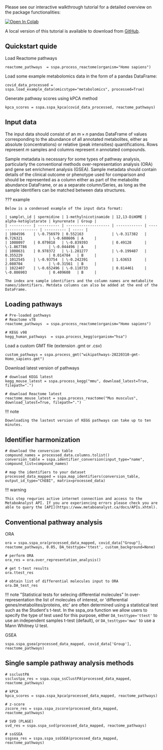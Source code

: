 
Please see our interactive walkthrough tutorial for a detailed overview on the package functionalities:

[![Open In Colab](https://colab.research.google.com/assets/colab-badge.svg)](https://colab.research.google.com/drive/1ehkbfThZ_6V-Lx-ya3Xe6DKAC77ZFL2I?usp=sharing)

A local version of this tutorial is available to download from [GitHub](https://github.com/cwieder/py-ssPA/blob/main/sspa_walkthrough_local.ipynb).

## Quickstart quide

Load Reactome pathways
```
reactome_pathways  = sspa.process_reactome(organism="Homo sapiens")
```

Load some example metabolomics data in the form of a pandas DataFrame:

```
covid_data_processed = sspa.load_example_data(omicstype="metabolomics", processed=True)
```

Generate pathway scores using kPCA method

```
kpca_scores = sspa.sspa_kpca(covid_data_processed, reactome_pathways)
```

## Input data
The input data should consist of an $m×n$ pandas DataFrame of values corresponding to the abundance of all annotated metabolites, either as absolute (concentrations) or relative (peak intensities) quantifications. Rows represent $m$ samples and columns represent $n$ annotated compounds. 

Sample metadata is necessary for some types of pathway analysis, particularly the conventional methods over-representation analysis (ORA) and gene set enrichment analysis (GSEA). Sample metadata should contain details of the clinical outcome or phenotype used for comparison and should be represented as a column either as part of the metabolite abundance DataFrame, or as a separate column/Series, as long as the sample identifiers can be matched between data structures. 

??? example

    Below is a condensed example of the input data format:

    | sample\_id | spermidine | 1-methylnicotinamide | 12,13-DiHOME | alpha-ketoglutarate | kynurenate | Group |
    | ---------- | ---------- | -------------------- | ------------ | ------------------- | ---------- | ----- |
    | 1004596    | \-0.756979 | 0.552163             | \-0.317382   | 0.726321            | \-0.608606 | A     |
    | 1008097    | 0.079818   | \-0.839393           | 0.49128      | \-1.867786          | \-0.044496 | A     |
    | 1008631    | 0.978372   | \-1.281277           | \-0.199487   | 0.355229            | 0.014784   | B     |
    | 1012545    | \-0.93754  | \-0.242391           | 1.63653      | 2.080704            | \-0.31561  | B     |
    | 1022407    | \-0.652496 | \-0.110733           | 0.814461     | \-0.886903          | 0.409608   | B     |

    The index are sample identifiers and the column names are metabolite names/identifiers. Metdata columns can also be added at the end of the DataFrame.

## Loading pathways 
```
# Pre-loaded pathways
# Reactome v78
reactome_pathways  = sspa.process_reactome(organism="Homo sapiens")

# KEGG v98
kegg_human_pathways  = sspa.process_kegg(organism="hsa")
```

Load a custom GMT file (extension .gmt or .csv)
```
custom_pathways = sspa.process_gmt("wikipathways-20220310-gmt-Homo_sapiens.gmt")
```

Download latest version of pathways
```
# download KEGG latest
kegg_mouse_latest = sspa.process_kegg("mmu", download_latest=True, filepath=".")

# download Reactome latest
reactome_mouse_latest = sspa.process_reactome("Mus musculus", download_latest=True, filepath=".")
```

!!! note

    Downloading the lastest version of KEGG pathways can take up to ten minutes. 

## Identifier harmonization 
```
# download the conversion table
compound_names = processed_data.columns.tolist()
conversion_table = sspa.identifier_conversion(input_type="name", compound_list=compound_names)

# map the identifiers to your dataset
processed_data_mapped = sspa.map_identifiers(conversion_table, output_id_type="ChEBI", matrix=processed_data)
```

!!! warning

    This step requries active internet connection and access to the MetaboAnalyst API. If you are experiencing errors please check you are able to query the [API](https://www.metaboanalyst.ca/docs/APIs.xhtml).

## Conventional pathway analysis
ORA
```
ora = sspa.sspa_ora(processed_data_mapped, covid_data["Group"], reactome_pathways, 0.05, DA_testtype='ttest', custom_background=None)

# perform ORA 
ora_res = ora.over_representation_analysis()

# get t-test results
ora.ttest_res

# obtain list of differential molecules input to ORA
ora.DA_test_res
```

!!! note "Statistical tests for selecing differential molecules"
    In over-representation the list of molecules of interest, or 'differential genes/metabolites/proteins, etc' are often determined using a statistical test such as the Student's t-test. In the sspa_ora function we allow users to specify the type of test used for this purpose, either `DA_testtype='ttest'` to use an independent samples t-test (default), or `DA_testtype='mwu'` to use a Mann Whitney U test. 

GSEA
```
sspa.sspa_gsea(processed_data_mapped, covid_data['Group'], reactome_pathways)
```

## Single sample pathway analysis methods
```
# ssclustPA
ssclustpa_res = sspa.sspa_ssClustPA(processed_data_mapped, reactome_pathways)

# kPCA
kpca_scores = sspa.sspa_kpca(processed_data_mapped, reactome_pathways)

# z-score
zscore_res = sspa.sspa_zscore(processed_data_mapped, reactome_pathways)

# SVD (PLAGE)
svd_res = sspa.sspa_svd(processed_data_mapped, reactome_pathways)

# ssGSEA
ssgsea_res = sspa.sspa_ssGSEA(processed_data_mapped, reactome_pathways)
```
